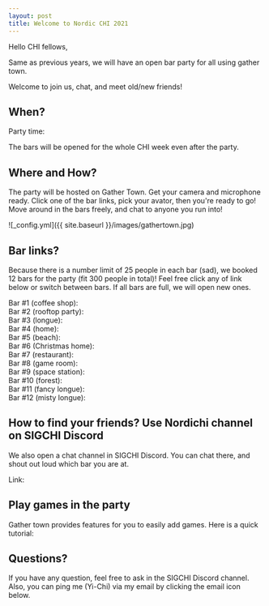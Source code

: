 ```yaml
---
layout: post
title: Welcome to Nordic CHI 2021
---
```


Hello CHI fellows,

Same as previous years, we will have an open bar party for all using gather town.

Welcome to join us, chat, and meet old/new friends! 

## When? 
Party time: 

The bars will be opened for the whole CHI week even after the party. 

## Where and How?
The party will be hosted on Gather Town. Get your camera and microphone ready. Click one of the bar links, pick your avator, then you're ready to go! Move around in the bars freely, and chat to anyone you run into! 

![_config.yml]({{ site.baseurl }}/images/gathertown.jpg)

## Bar links?
Because there is a number limit of 25 people in each bar (sad), we booked 12 bars for the party (fit 300 people in total)! 
Feel free click any of link below or switch between bars. If all bars are full, we will open new ones.

Bar #1 (coffee shop): <br/>
Bar #2 (rooftop party): <br/>
Bar #3 (longue):  <br/>
Bar #4 (home): <br/>
Bar #5 (beach): <br/>
Bar #6 (Christmas home): <br/>
Bar #7 (restaurant): <br/>
Bar #8 (game room): <br/>
Bar #9 (space station): <br/>
Bar #10 (forest): <br/>
Bar #11 (fancy longue): <br/>
Bar #12 (misty longue): <br/>

## How to find your friends? Use Nordichi channel on SIGCHI Discord

We also open a chat channel in SIGCHI Discord. You can chat there, and shout out loud which bar you are at. 

Link:

## Play games in the party

Gather town provides features for you to easily add games. Here is a quick tutorial:

## Questions?

If you have any question, feel free to ask in the SIGCHI Discord channel. Also, you can ping me (Yi-Chi) via my email by clicking the email icon below. 